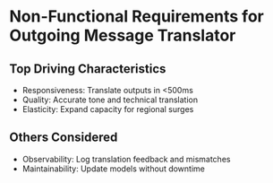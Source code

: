 # Non-Functional Requirements for Outgoing Message Translator

## Top Driving Characteristics
- Responsiveness: Translate outputs in <500ms
- Quality: Accurate tone and technical translation
- Elasticity: Expand capacity for regional surges

## Others Considered
- Observability: Log translation feedback and mismatches
- Maintainability: Update models without downtime
